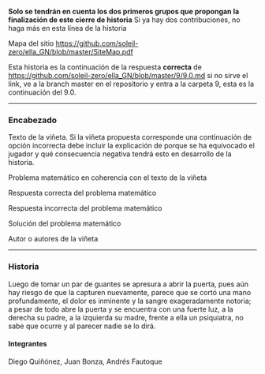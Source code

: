**Solo se tendrán en cuenta los dos primeros grupos que propongan la finalización de este cierre de historia** Si ya hay dos contribuciones, no haga más en esta línea de la historia

Mapa del sitio https://github.com/soleil-zero/ella_GN/blob/master/SiteMap.pdf

Esta historia es la continuación de la respuesta **correcta** de https://github.com/soleil-zero/ella_GN/blob/master/9/9.0.md si no sirve el link, 
ve a la branch master en el repositorio y entra a la carpeta 9, esta es la continuación del 9.0.

**********************************************************************
### Encabezado

Texto de la viñeta. Si la viñeta propuesta corresponde una continuación de opción incorrecta debe incluir la explicación de porque se ha equivocado el jugador y qué consecuencia negativa tendrá esto en desarrollo de la historia.

Problema matemático en coherencia con el texto de la viñeta

Respuesta correcta del problema matemático

Respuesta incorrecta del problema matemático

Solución del problema matemático

Autor o autores de la viñeta
**********************************************************************
### Historia
Luego de tomar un par de guantes se apresura a abrir la puerta, pues aún hay riesgo de que la capturen nuevamente, parece que se cortó una mano profundamente, el dolor es inminente y la sangre exageradamente notoria; a pesar de todo abre la puerta y se encuentra con una fuerte luz, a la derecha su padre, a la izquierda su madre, frente a ella un psiquiatra, no sabe que ocurre y al parecer nadie se lo dirá.
#### Integrantes
Diego Quiñónez, Juan Bonza, Andrés Fautoque
